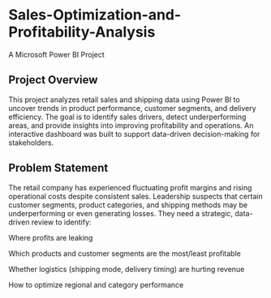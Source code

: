# Sales-Optimization-and-Profitability-Analysis
A  Microsoft Power BI Project

 ##  Project Overview 
This project analyzes retail sales and shipping data using Power BI to uncover trends in product performance, customer segments, and delivery efficiency. The goal is to identify sales drivers, detect underperforming areas, and provide insights into improving profitability and operations. An interactive dashboard was built to support data-driven decision-making for stakeholders.

 ##  Problem Statement
 The retail company has experienced fluctuating profit margins and rising operational costs despite consistent sales. Leadership suspects that certain customer segments, product categories, and shipping methods may be underperforming or even generating losses. They need a strategic, data-driven review to identify:

Where profits are leaking

Which products and customer segments are the most/least profitable

Whether logistics (shipping mode, delivery timing) are hurting revenue

How to optimize regional and category performance
